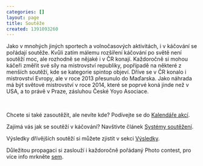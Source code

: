 ```yaml
---
categories: []
layout: page
title: Soutěže
created: 1391093260
---
```

<p>Jako v mnohých jiných sportech a volnočasových aktivitách, i v káčování se pořádají soutěže. Kvůli zatím málemu rozšíření káčování po světě není soutěží moc, ale rozhodně se nějaké i v ČR konají. Každoročně si mohou káčeři změřit své síly na mistrovství republiky, popřípadě na některé z menších soutěží, kde se kategorie spintop objeví. Dříve se v ČR konalo i mistrovství Evropy, ale v roce 2013 přesunulo do Maďarska. Jako náhrada má být světové mistrovství v roce 2014, které se poprvé koná jinde než v USA, a to právě v Praze, zásluhou České Yoyo Asociace.</p>

<p>&nbsp;</p>

<p>Chcete si také zasoutěžit, ale nevíte kde? Podívejte se do <a href="http://spintop.cz/content/kalend%C3%A1%C5%99-akc%C3%AD">Kalendáře akcí</a>.</p>

<p>Zajímá vás jak se soutěží v káčování? Navštivte článek&nbsp;<a href="http://spintop.cz/content/syst%C3%A9my-sout%C4%9B%C5%BEen%C3%AD">Systémy soutěžení</a>.</p>

<p>Výsledky dřívějších soutěží si můžete zjistit v sekci <a href="http://spintop.cz/content/v%C3%BDsledky">Výsledky</a>.</p>

<p>Důležitou propagaci si zaslouží i každoročně pořádaný Photo contest, pro více info mrkněte <a href="http://spintop.cz/content/photo-contest">sem</a>.</p>
